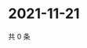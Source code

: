# 2021-11-21

共 0 条

<!-- BEGIN WEIBO -->
<!-- 最后更新时间 Sun Nov 21 2021 06:08:13 GMT+0800 (China Standard Time) -->

<!-- END WEIBO -->
